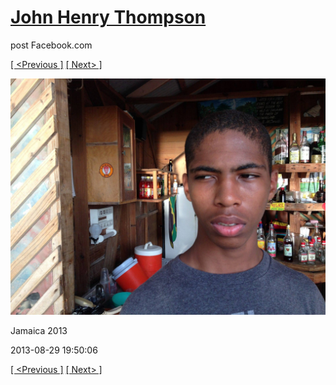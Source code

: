 # [John Henry Thompson](../README.md)
post Facebook.com

[[ <Previous ]](2013-08-29-5.md) [[ Next> ]](2013-08-29-7.md)

[![](../media/2013-08-29/Jamaica-2017.jpg)](../README.md)

Jamaica 2013

2013-08-29 19:50:06

[[ <Previous ]](2013-08-29-5.md) [[ Next> ]](2013-08-29-7.md)